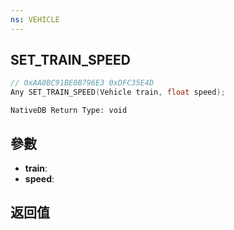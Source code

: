```yaml
---
ns: VEHICLE
---
```

## SET_TRAIN_SPEED

```c
// 0xAA0BC91BE0B796E3 0xDFC35E4D
Any SET_TRAIN_SPEED(Vehicle train, float speed);
```

```
NativeDB Return Type: void
```

## 參數
* **train**: 
* **speed**: 

## 返回值
